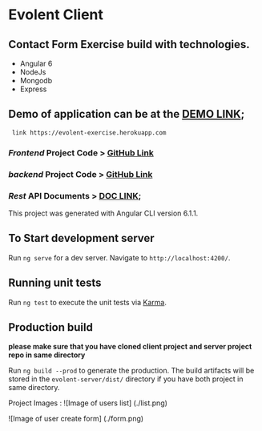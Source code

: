# Evolent Client

## Contact Form Exercise build with technologies.
* Angular 6
* NodeJs
* Mongodb
* Express
## Demo of application can be at the [DEMO LINK](https://evolent-exercise.herokuapp.com/);
 `` link https://evolent-exercise.herokuapp.com``

### *Frontend* Project Code > [GitHub Link](https://github.com/meanMonk/evolent-client)
### *backend* Project Code > [GitHub Link](https://github.com/meanMonk/evolent-server)
### *Rest* API Documents > [DOC LINK](https://evolent-exercise.herokuapp.com/api-docs);
  
This project was generated with Angular CLI version 6.1.1.

## To Start development server
Run `ng serve` for a dev server. Navigate to `http://localhost:4200/`.

## Running unit tests
Run `ng test` to execute the unit tests via [Karma](https://karma-runner.github.io).

## Production build

**__please make sure that you have cloned client project and server project repo in same directory__**

Run `ng build --prod` to generate the production. 
The build artifacts will be stored in the `evolent-server/dist/` directory if you have both project in same directory. 

Project Images : 
![Image of users list]
(./list.png)

![Image of user create form]
(./form.png)
